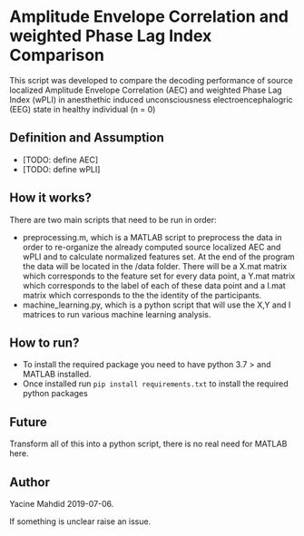 # Amplitude Envelope Correlation and weighted Phase Lag Index Comparison

This script was developed to compare the decoding performance of source localized Amplitude Envelope Correlation (AEC) and weighted Phase Lag Index (wPLI) in anesthethic induced unconsciousness electroencephalogric (EEG) state in healthy individual (n = 0)

## Definition and Assumption
- [TODO: define AEC]
- [TODO: define wPLI]

## How it works?
There are two main scripts that need to be run in order:
- preprocessing.m, which is a MATLAB script to preprocess the data in order to re-organize the already computed source localized AEC and wPLI and to calculate normalized features set. At the end of the program the data will be located in the /data folder. There will be a X.mat matrix which corresponds to the feature set for every data point, a Y.mat matrix which corresponds to the label of each of these data point and a I.mat matrix which corresponds to the the identity of the participants.
- machine_learning.py, which is a python script that will use the X,Y and I matrices to run various machine learning analysis. 

## How to run?
- To install the required package you need to have python 3.7 > and MATLAB installed.
- Once installed run `pip install requirements.txt` to install the required python packages

## Future
Transform all of this into a python script, there is no real need for MATLAB here.

## Author
Yacine Mahdid 2019-07-06.

If something is unclear raise an issue.
